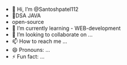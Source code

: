- 👋 Hi, I’m @Santoshpatel112
- 👀DSA JAVA
- open-source
- 🌱 I’m currently learning - WEB-development
- 💞️ I’m looking to collaborate on ...
- 📫 How to reach me ...
- 😄 Pronouns: ...
- ⚡ Fun fact: ...

<!---
Santoshpatel112/Santoshpatel112 is a ✨ special ✨ repository because its `README.md` (this file) appears on your GitHub profile.
You can click the Preview link to take a look at your changes.
--->
